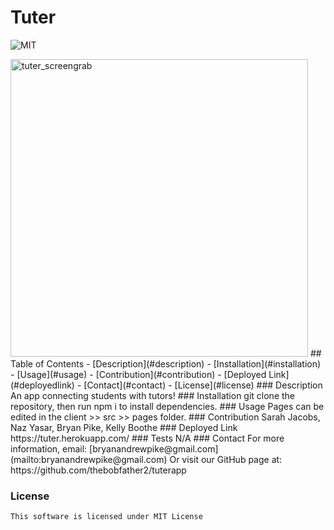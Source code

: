 # Tuter
![MIT](https://img.shields.io/badge/license-mit-blue)

<img width="476" alt="tuter_screengrab" src="https://user-images.githubusercontent.com/107475188/231051942-19379375-4592-4e7c-a3d6-176d9b216993.png">
## Table of Contents
- [Description](#description)
- [Installation](#installation)
- [Usage](#usage)
- [Contribution](#contribution)
- [Deployed Link](#deployedlink)
- [Contact](#contact)
- [License](#license)
### Description
An app connecting students with tutors!
### Installation
git clone the repository, then run npm i to install dependencies.
### Usage
Pages can be edited in the client >> src >> pages folder.
### Contribution
Sarah Jacobs, Naz Yasar, Bryan Pike, Kelly Boothe
### Deployed Link
https://tuter.herokuapp.com/
### Tests
N/A
### Contact
For more information, email: [bryanandrewpike@gmail.com](mailto:bryanandrewpike@gmail.com)
Or visit our GitHub page at: https://github.com/thebobfather2/tuterapp

### License 
    This software is licensed under MIT License
